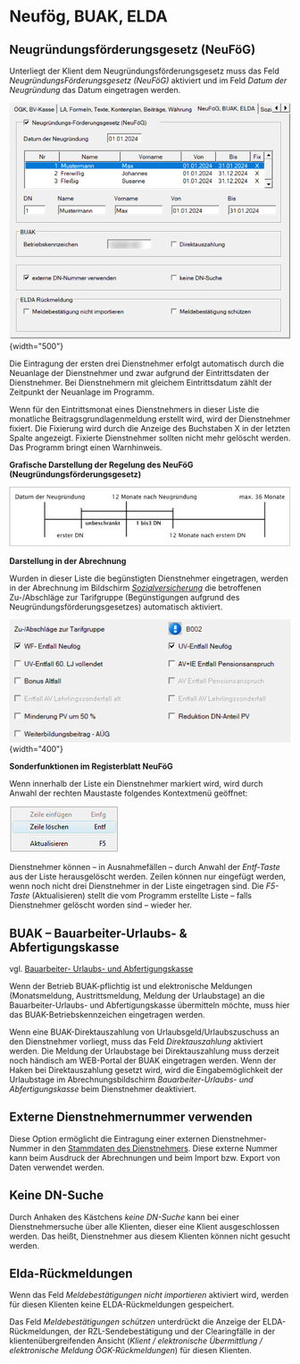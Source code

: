 # Neufög, BUAK, ELDA

## Neugründungsförderungsgesetz (NeuFöG)

Unterliegt der Klient dem Neugründungsförderungsgesetz muss das Feld *Neugründungs­Förderungsgesetz (NeuFöG)* aktiviert und im Feld *Datum der Neugründung* das Datum eingetragen werden.

![Image](<img/image28.png>){width="500"}

Die Eintragung der ersten drei Dienstnehmer erfolgt automatisch durch die Neuanlage der Dienstnehmer und zwar aufgrund der Eintrittsdaten der Dienstnehmer. Bei Dienstnehmern mit gleichem Eintrittsdatum zählt der Zeitpunkt der Neuanlage im Programm.

Wenn für den Eintrittsmonat eines Dienstnehmers in dieser Liste die monatliche Beitragsgrundlagenmeldung erstellt wird, wird der Dienstnehmer fixiert. Die Fixierung wird durch die Anzeige des Buchstaben X in der letzten Spalte angezeigt. Fixierte Dienstnehmer sollten nicht mehr gelöscht werden. Das Programm bringt einen Warnhinweis.

**Grafische Darstellung der Regelung des NeuFöG (Neugründungsförderungsgesetz)**

![Image](<img/image29.png>)

**Darstellung in der Abrechnung**

Wurden in dieser Liste die begünstigten Dienstnehmer eingetragen, werden in der Abrechnung im Bildschirm [*Sozialversicherung*](../../Abrechnungsbildschirme/Sozialversicherung.md) die betroffenen Zu-/Abschläge zur Tarifgruppe (Begünstigungen aufgrund des Neugründungsförderungsgesetzes) automatisch aktiviert.

![Image](<img/image30.png>){width="400"}

**Sonderfunktionen im Registerblatt NeuFöG**

Wenn innerhalb der Liste ein Dienstnehmer markiert wird, wird durch Anwahl der rechten Maustaste folgendes Kontextmenü geöffnet:

![Image](<img/image31.png>)

Dienstnehmer können – in Ausnahmefällen – durch Anwahl der *Entf-Taste* aus der Liste herausgelöscht werden. Zeilen können nur eingefügt werden, wenn noch nicht drei Dienstnehmer in der Liste eingetragen sind. Die *F5-Taste* (Aktualisieren) stellt die vom Programm erstellte Liste – falls Dienstnehmer gelöscht worden sind – wieder her.

## BUAK – Bauarbeiter-Urlaubs- & Abfertigungskasse

vgl. [Bauarbeiter- Urlaubs- und Abfertigungskasse](../../Bauarbeiter_Urlaubs-und_Abfertigungskasse/Abrechnungsbildschirm_Bauarbeiter_Urlaubs_und_Abfertigungskasse.md)

Wenn der Betrieb BUAK-pflichtig ist und elektronische Meldungen (Monatsmeldung, Austrittsmeldung, Meldung der Urlaubstage) an die Bauarbeiter-Urlaubs- und Abfertigungskasse übermitteln möchte, muss hier das BUAK-Betriebskennzeichen eingetragen werden.

Wenn eine BUAK-Direktauszahlung von Urlaubsgeld/Urlaubszuschuss an den Dienstnehmer vorliegt, muss das Feld *Direktauszahlung* aktiviert werden. Die Meldung der Urlaubstage bei Direktauszahlung muss derzeit noch händisch am WEB-Portal der BUAK eingetragen werden. Wenn der Haken bei Direktauszahlung gesetzt wird, wird die Eingabemöglichkeit der Urlaubstage im Abrechnungsbildschirm *Bauarbeiter-Urlaubs- und Abfertigungskasse* beim Dienstnehmer deaktiviert.

## Externe Dienstnehmernummer verwenden

Diese Option ermöglicht die Eintragung einer externen Dienstnehmer-Nummer in den [Stammdaten des Dienstnehmers](../../Abrechnungsbildschirme/Stammdaten_Dienstnehmer.md). Diese externe Nummer kann beim Ausdruck der Abrechnungen und beim Import bzw. Export von Daten verwendet werden.

## Keine DN-Suche

Durch Anhaken des Kästchens *keine DN-Suche* kann bei einer Dienstnehmersuche über alle Klienten, dieser eine Klient ausgeschlossen werden. Das heißt, Dienstnehmer aus diesem Klienten können nicht gesucht werden.

## Elda-Rückmeldungen

Wenn das Feld *Meldebestätigungen nicht importieren* aktiviert wird, werden für diesen Klienten keine ELDA-Rückmeldungen gespeichert.

Das Feld *Meldebestätigungen schützen* unterdrückt die Anzeige der ELDA-Rückmeldungen, der RZL-Sendebestätigung und der Clearingfälle in der klientenübergreifenden Ansicht (*Klient / elektronische Übermittlung / elektronische Meldung ÖGK-Rückmeldungen*) für diesen Klienten.